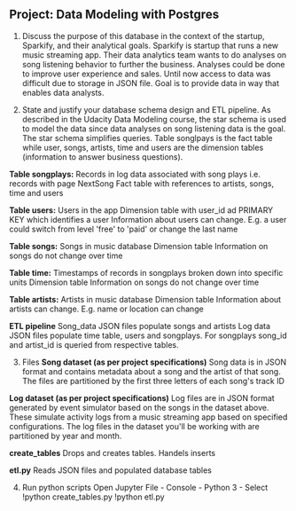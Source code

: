 ## Project: Data Modeling with Postgres

1. Discuss the purpose of this database in the context of the startup, Sparkify, and their analytical goals.
Sparkify is startup that runs a new music streaming app. Their data analytics team wants to do analyses on song listening behavior to further the business. Analyses could be done to improve user experience and sales. Until now access to data was difficult due to storage in JSON file. Goal is to provide data in way that enables data analysts.

2. State and justify your database schema design and ETL pipeline.
As described in the Udacity Data Modeling course, the star schema is used to model the data since data analyses on song listening data is the goal. The star schema simplifies queries.
Table songlpays is the fact table while user, songs, artists, time and users are the dimension tables (information to answer business questions).


**Table songplays:**
Records in log data associated with song plays i.e. records with page NextSong
Fact table with references to artists, songs, time and users

**Table users:**
Users in the app
Dimension table with user_id ad PRIMARY KEY which identifies a user
Information about users can change. E.g. a user could switch from level 'free' to 'paid' or change the last name

**Table songs:**
Songs in music database
Dimension table
Information on songs do not change over time

**Table time:**
Timestamps of records in songplays broken down into specific units
Dimension table
Information on songs do not change over time

**Table artists:**
Artists in music database
Dimension table
Information about artists can change. E.g. name or location can change

**ETL pipeline**
Song_data JSON files populate songs and artists
Log data JSON files populate time table, users and songplays. For songplays song_id and artist_id is queried from respective tables.

3. Files
**Song dataset (as per project specifications)**
Song data is in JSON format and contains metadata about a song and the artist of that song. The files are partitioned by the first three letters of each song's track ID

**Log dataset (as per project specifications)**
Log files are in JSON format generated by event simulator based on the songs in the dataset above. These simulate activity logs from a music streaming app based on specified configurations.
The log files in the dataset you'll be working with are partitioned by year and month.

**create_tables**
Drops and creates tables. Handels inserts

**etl.py**
Reads JSON files and populated database tables

4. Run python scripts
Open Jupyter
File - Console - Python 3 - Select
!python create_tables.py
!python etl.py